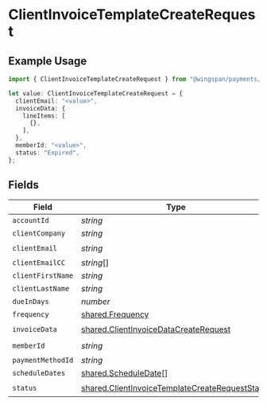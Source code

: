 # ClientInvoiceTemplateCreateRequest

## Example Usage

```typescript
import { ClientInvoiceTemplateCreateRequest } from "@wingspan/payments/sdk/models/shared";

let value: ClientInvoiceTemplateCreateRequest = {
  clientEmail: "<value>",
  invoiceData: {
    lineItems: [
      {},
    ],
  },
  memberId: "<value>",
  status: "Expired",
};
```

## Fields

| Field                                                                                                                     | Type                                                                                                                      | Required                                                                                                                  | Description                                                                                                               |
| ------------------------------------------------------------------------------------------------------------------------- | ------------------------------------------------------------------------------------------------------------------------- | ------------------------------------------------------------------------------------------------------------------------- | ------------------------------------------------------------------------------------------------------------------------- |
| `accountId`                                                                                                               | *string*                                                                                                                  | :heavy_minus_sign:                                                                                                        | N/A                                                                                                                       |
| `clientCompany`                                                                                                           | *string*                                                                                                                  | :heavy_minus_sign:                                                                                                        | N/A                                                                                                                       |
| `clientEmail`                                                                                                             | *string*                                                                                                                  | :heavy_check_mark:                                                                                                        | N/A                                                                                                                       |
| `clientEmailCC`                                                                                                           | *string*[]                                                                                                                | :heavy_minus_sign:                                                                                                        | N/A                                                                                                                       |
| `clientFirstName`                                                                                                         | *string*                                                                                                                  | :heavy_minus_sign:                                                                                                        | N/A                                                                                                                       |
| `clientLastName`                                                                                                          | *string*                                                                                                                  | :heavy_minus_sign:                                                                                                        | N/A                                                                                                                       |
| `dueInDays`                                                                                                               | *number*                                                                                                                  | :heavy_minus_sign:                                                                                                        | N/A                                                                                                                       |
| `frequency`                                                                                                               | [shared.Frequency](../../../sdk/models/shared/frequency.md)                                                               | :heavy_minus_sign:                                                                                                        | N/A                                                                                                                       |
| `invoiceData`                                                                                                             | [shared.ClientInvoiceDataCreateRequest](../../../sdk/models/shared/clientinvoicedatacreaterequest.md)                     | :heavy_check_mark:                                                                                                        | N/A                                                                                                                       |
| `memberId`                                                                                                                | *string*                                                                                                                  | :heavy_check_mark:                                                                                                        | N/A                                                                                                                       |
| `paymentMethodId`                                                                                                         | *string*                                                                                                                  | :heavy_minus_sign:                                                                                                        | N/A                                                                                                                       |
| `scheduleDates`                                                                                                           | [shared.ScheduleDate](../../../sdk/models/shared/scheduledate.md)[]                                                       | :heavy_minus_sign:                                                                                                        | N/A                                                                                                                       |
| `status`                                                                                                                  | [shared.ClientInvoiceTemplateCreateRequestStatus](../../../sdk/models/shared/clientinvoicetemplatecreaterequeststatus.md) | :heavy_check_mark:                                                                                                        | N/A                                                                                                                       |